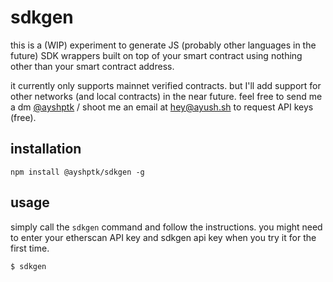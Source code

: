 # sdkgen

this is a (WIP) experiment to generate JS (probably other languages in the future) SDK wrappers built on top of your smart contract using nothing other than your smart contract address. 


it currently only supports mainnet verified contracts. but I'll add support for other networks (and local contracts) in the near future. feel free to send me a dm [@ayshptk](https://twitter.com/ayshptk) / shoot me an email at [hey@ayush.sh](mailto:hey@ayush.sh) to request API keys (free). 


## installation
```
npm install @ayshptk/sdkgen -g
```

## usage
simply call the `sdkgen` command and follow the instructions. you might need to enter your etherscan API key and sdkgen api key when you try it for the first time.

```
$ sdkgen
```